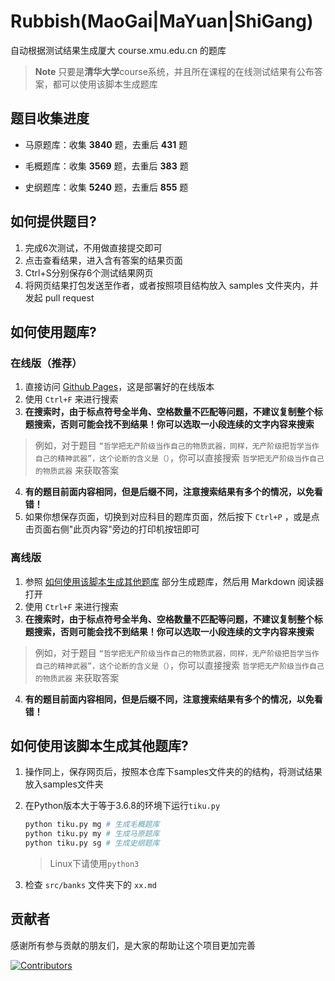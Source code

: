 # Rubbish(MaoGai|MaYuan|ShiGang)

自动根据测试结果生成厦大 course.xmu.edu.cn 的题库

> **Note**
> 只要是**清华大学**course系统，并且所在课程的在线测试结果有公布答案，都可以使用该脚本生成题库

## 题目收集进度

- 马原题库：收集 **3840** 题，去重后 **431** 题

- 毛概题库：收集 **3569** 题，去重后 **383** 题

- 史纲题库：收集 **5240** 题，去重后 **855** 题

## 如何提供题目?

1. 完成6次测试，不用做直接提交即可
1. 点击查看结果，进入含有答案的结果页面
3. Ctrl+S分别保存6个测试结果网页
4. 将网页结果打包发送至作者，或者按照项目结构放入 samples 文件夹内，并发起 pull request

## 如何使用题库?

### 在线版（推荐）

1. 直接访问 [Github Pages](https://f5soft.github.io/RubbishMaoGai/)，这是部署好的在线版本
2. 使用 `Ctrl+F` 来进行搜索
3. **在搜索时，由于标点符号全半角、空格数量不匹配等问题，不建议复制整个标题搜索，否则可能会找不到结果！你可以选取一小段连续的文字内容来搜索**

> 例如，对于题目 `“哲学把无产阶级当作自己的物质武器，同样，无产阶级把哲学当作自己的精神武器”，这个论断的含义是（）`，你可以直接搜索 `哲学把无产阶级当作自己的物质武器` 来获取答案

4. **有的题目前面内容相同，但是后缀不同，注意搜索结果有多个的情况，以免看错！**
5. 如果你想保存页面，切换到对应科目的题库页面，然后按下 `Ctrl+P` ，或是点击页面右侧"此页内容"旁边的打印机按钮即可

### 离线版

1. 参照 [如何使用该脚本生成其他题库](#如何使用该脚本生成其他题库) 部分生成题库，然后用 Markdown 阅读器打开
2. 使用 `Ctrl+F` 来进行搜索
3. **在搜索时，由于标点符号全半角、空格数量不匹配等问题，不建议复制整个标题搜索，否则可能会找不到结果！你可以选取一小段连续的文字内容来搜索**

> 例如，对于题目 `“哲学把无产阶级当作自己的物质武器，同样，无产阶级把哲学当作自己的精神武器”，这个论断的含义是（）`，你可以直接搜索 `哲学把无产阶级当作自己的物质武器` 来获取答案

4. **有的题目前面内容相同，但是后缀不同，注意搜索结果有多个的情况，以免看错！**

## 如何使用该脚本生成其他题库?

1. 操作同上，保存网页后，按照本仓库下samples文件夹的的结构，将测试结果放入samples文件夹

2. 在Python版本大于等于3.6.8的环境下运行`tiku.py`

   ```bash
   python tiku.py mg # 生成毛概题库
   python tiku.py my # 生成马原题库
   python tiku.py sg # 生成史纲题库
   ```
   > Linux下请使用`python3`

3. 检查 `src/banks` 文件夹下的 `xx.md`

## 贡献者

感谢所有参与贡献的朋友们，是大家的帮助让这个项目更加完善

[![Contributors](https://contributors-img.web.app/image?repo=F5Soft/RubbishMaoGai)](https://github.com/F5Soft/RubbishMaoGai/graphs/contributors)